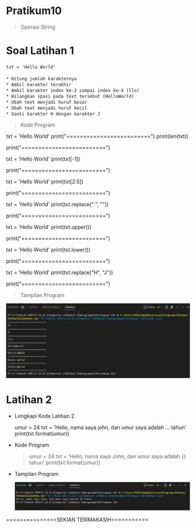# Pratikum10

> Operasi String

# Soal Latihan 1

    txt = 'Hello World'

    * Hitung jumlah karakternya
    * Ambil karakter terakhir
    * Ambil karakter index ke-2 sampai index ke-4 (llo)
    * Hilangkan spasi pada text tersebut (HelloWorld)
    * Ubah text menjadi huruf besar
    * Ubah text menjadi huruf kecil
    * Ganti karakter H dengan karakter J

> Kode Program

txt = 'Hello World'
print("=========================")
print(len(txt))

print("=========================")

txt = 'Hello World'
print(txt[-1])

print("=========================")

txt = 'Hello World'
print(txt[2:5])

print("=========================")

txt = 'Hello World'
print(txt.replace(" ", ""))

print("=========================")

txt = 'Hello World'
print(txt.upper())

print("=========================")

txt = 'Hello World'
print(txt.lower())

print("=========================")

txt = 'Hello World'
print(txt.replace("H", "J"))

print("=========================")

> Tampilan Program

<img src="Capture1.PNG">



# Latihan 2 

* Lengkapi Kode Latihan 2


    umur = 24 txt = 'Hello, nama saya john, dan umur saya adalah ... tahun'
    print(txt.format(umur))



* Kode Program 

    > umur = 24
    txt = 'Hello, nama saya John, dan umur saya adalah {} tahun'
    print(txt.format(umur))
* Tampilan Program

    <img src="Capture2.PNG">

    

===============SEKIAN TERIMAKASIH===========










